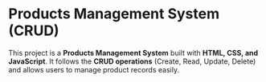 # Products Management System (CRUD)
This project is a **Products Management System** built with **HTML, CSS, and JavaScript**.   It follows the **CRUD operations** (Create, Read, Update, Delete) and allows users to manage product records easily.

